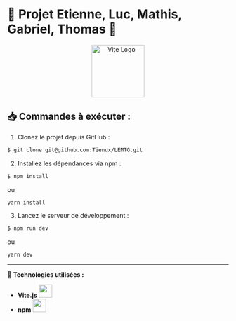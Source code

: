
# 🚀 **Projet Etienne, Luc, Mathis, Gabriel, Thomas** 🎉

<p align="center">
  <a href="http://vite.com/" target="blank">
    <img src="https://vitejs.dev/logo.svg" width="120" alt="Vite Logo" />
  </a>
 

</p>


## 📥 **Commandes à exécuter :**

1. Clonez le projet depuis GitHub :
```bash
$ git clone git@github.com:Tienux/LEMTG.git
```

2. Installez les dépendances via npm :
```bash
$ npm install 
```
ou 
```bash
yarn install
```

3. Lancez le serveur de développement :
```bash
$ npm run dev
```
ou 
```bash
yarn dev
```
     

---

🔧 **Technologies utilisées :**
- **Vite.js** <img src="https://vitejs.dev/logo.svg" width="30" height="30">
- **npm** <img src="https://upload.wikimedia.org/wikipedia/commons/d/db/Npm-logo.svg" width="30" height="30" >

